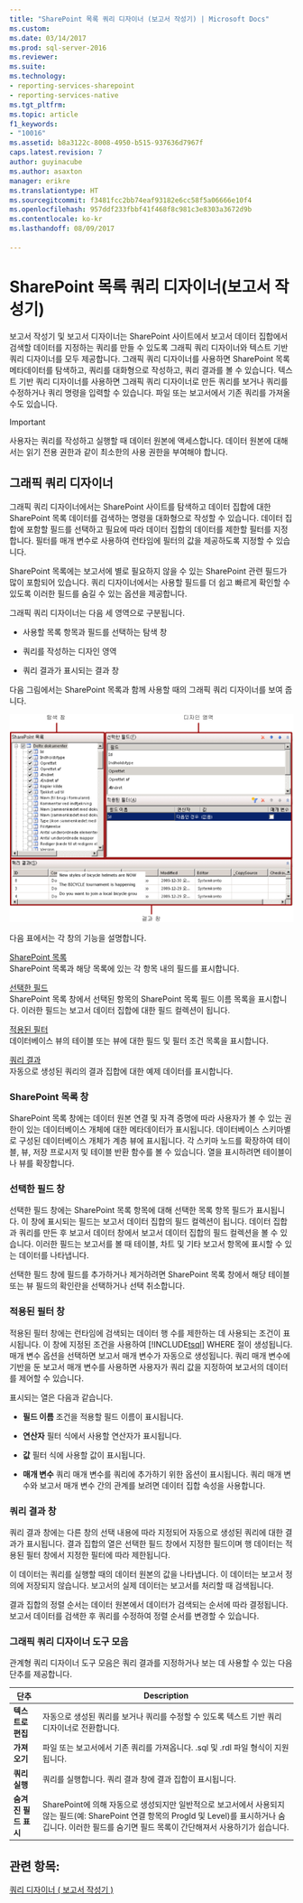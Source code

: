 ```yaml
---
title: "SharePoint 목록 쿼리 디자이너 (보고서 작성기) | Microsoft Docs"
ms.custom: 
ms.date: 03/14/2017
ms.prod: sql-server-2016
ms.reviewer: 
ms.suite: 
ms.technology:
- reporting-services-sharepoint
- reporting-services-native
ms.tgt_pltfrm: 
ms.topic: article
f1_keywords:
- "10016"
ms.assetid: b8a3122c-8008-4950-b515-937636d7967f
caps.latest.revision: 7
author: guyinacube
ms.author: asaxton
manager: erikre
ms.translationtype: HT
ms.sourcegitcommit: f3481fcc2bb74eaf93182e6cc58f5a06666e10f4
ms.openlocfilehash: 957ddf233fbbf41f468f8c981c3e8303a3672d9b
ms.contentlocale: ko-kr
ms.lasthandoff: 08/09/2017

---
```

# <a name="sharepoint-list-query-designer-report-builder"></a>SharePoint 목록 쿼리 디자이너(보고서 작성기)
  보고서 작성기 및 보고서 디자이너는 SharePoint 사이트에서 보고서 데이터 집합에서 검색할 데이터를 지정하는 쿼리를 만들 수 있도록 그래픽 쿼리 디자이너와 텍스트 기반 쿼리 디자이너를 모두 제공합니다. 그래픽 쿼리 디자이너를 사용하면 SharePoint 목록 메타데이터를 탐색하고, 쿼리를 대화형으로 작성하고, 쿼리 결과를 볼 수 있습니다. 텍스트 기반 쿼리 디자이너를 사용하면 그래픽 쿼리 디자이너로 만든 쿼리를 보거나 쿼리를 수정하거나 쿼리 명령을 입력할 수 있습니다. 파일 또는 보고서에서 기존 쿼리를 가져올 수도 있습니다.  
  
> [!IMPORTANT]  
>  사용자는 쿼리를 작성하고 실행할 때 데이터 원본에 액세스합니다. 데이터 원본에 대해서는 읽기 전용 권한과 같이 최소한의 사용 권한을 부여해야 합니다.  
  
## <a name="graphical-query-designer"></a>그래픽 쿼리 디자이너  
 그래픽 쿼리 디자이너에서는 SharePoint 사이트를 탐색하고 데이터 집합에 대한 SharePoint 목록 데이터를 검색하는 명령을 대화형으로 작성할 수 있습니다. 데이터 집합에 포함할 필드를 선택하고 필요에 따라 데이터 집합의 데이터를 제한할 필터를 지정합니다. 필터를 매개 변수로 사용하여 런타임에 필터의 값을 제공하도록 지정할 수 있습니다.  
  
 SharePoint 목록에는 보고서에 별로 필요하지 않을 수 있는 SharePoint 관련 필드가 많이 포함되어 있습니다. 쿼리 디자이너에서는 사용할 필드를 더 쉽고 빠르게 확인할 수 있도록 이러한 필드를 숨길 수 있는 옵션을 제공합니다.  
  
 그래픽 쿼리 디자이너는 다음 세 영역으로 구분됩니다.  
  
-   사용할 목록 항목과 필드를 선택하는 탐색 창  
  
-   쿼리를 작성하는 디자인 영역  
  
-   쿼리 결과가 표시되는 결과 창  
  
 다음 그림에서는 SharePoint 목록과 함께 사용할 때의 그래픽 쿼리 디자이너를 보여 줍니다.  
  
 ![rsQD_Relational_Graphical_SharePoint](../../reporting-services/report-data/media/rsqd-relational-graphical-sharepoint.gif "rsQD_Relational_Graphical_SharePoint")  
  
 다음 표에서는 각 창의 기능을 설명합니다.  
  
 [SharePoint 목록](#DatabaseView)  
 SharePoint 목록과 해당 목록에 있는 각 항목 내의 필드를 표시합니다.  
  
 [선택한 필드](#SelectedFields)  
 SharePoint 목록 창에서 선택된 항목의 SharePoint 목록 필드 이름 목록을 표시합니다. 이러한 필드는 보고서 데이터 집합에 대한 필드 컬렉션이 됩니다.  
  
 [적용된 필터](#AppliedFilters)  
 데이터베이스 뷰의 테이블 또는 뷰에 대한 필드 및 필터 조건 목록을 표시합니다.  
  
 [쿼리 결과](#QueryResults)  
 자동으로 생성된 쿼리의 결과 집합에 대한 예제 데이터를 표시합니다.  
  
###  <a name="DatabaseView"></a> SharePoint 목록 창  
 SharePoint 목록 창에는 데이터 원본 연결 및 자격 증명에 따라 사용자가 볼 수 있는 권한이 있는 데이터베이스 개체에 대한 메타데이터가 표시됩니다. 데이터베이스 스키마별로 구성된 데이터베이스 개체가 계층 뷰에 표시됩니다. 각 스키마 노드를 확장하여 테이블,  뷰,  저장 프로시저 및 테이블 반환 함수를 볼 수 있습니다. 열을 표시하려면 테이블이나 뷰를 확장합니다.  
  
###  <a name="SelectedFields"></a> 선택한 필드 창  
 선택한 필드 창에는 SharePoint 목록 항목에 대해 선택한 목록 항목 필드가 표시됩니다. 이 창에 표시되는 필드는 보고서 데이터 집합의 필드 컬렉션이 됩니다. 데이터 집합과 쿼리를 만든 후 보고서 데이터 창에서 보고서 데이터 집합의 필드 컬렉션을 볼 수 있습니다. 이러한 필드는 보고서를 볼 때 테이블,  차트 및 기타 보고서 항목에 표시할 수 있는 데이터를 나타냅니다.  
  
 선택한 필드 창에 필드를 추가하거나 제거하려면 SharePoint 목록 창에서 해당 테이블 또는 뷰 필드의 확인란을 선택하거나 선택 취소합니다.  
  
###  <a name="AppliedFilters"></a> 적용된 필터 창  
 적용된 필터 창에는 런타임에 검색되는 데이터 행 수를 제한하는 데 사용되는 조건이 표시됩니다. 이 창에 지정된 조건을 사용하여 [!INCLUDE[tsql](../../includes/tsql-md.md)] WHERE 절이 생성됩니다. 매개 변수 옵션을 선택하면 보고서 매개 변수가 자동으로 생성됩니다. 쿼리 매개 변수에 기반을 둔 보고서 매개 변수를 사용하면 사용자가 쿼리 값을 지정하여 보고서의 데이터를 제어할 수 있습니다.  
  
 표시되는 열은 다음과 같습니다.  
  
-   **필드 이름** 조건을 적용할 필드 이름이 표시됩니다.  
  
-   **연산자** 필터 식에서 사용할 연산자가 표시됩니다.  
  
-   **값** 필터 식에 사용할 값이 표시됩니다.  
  
-   **매개 변수** 쿼리 매개 변수를 쿼리에 추가하기 위한 옵션이 표시됩니다. 쿼리 매개 변수와 보고서 매개 변수 간의 관계를 보려면 데이터 집합 속성을 사용합니다.  
  
###  <a name="QueryResults"></a> 쿼리 결과 창  
 쿼리 결과 창에는 다른 창의 선택 내용에 따라 지정되어 자동으로 생성된 쿼리에 대한 결과가 표시됩니다. 결과 집합의 열은 선택한 필드 창에서 지정한 필드이며 행 데이터는 적용된 필터 창에서 지정한 필터에 따라 제한됩니다.  
  
 이 데이터는 쿼리를 실행할 때의 데이터 원본의 값을 나타냅니다. 이 데이터는 보고서 정의에 저장되지 않습니다.  보고서의 실제 데이터는 보고서를 처리할 때 검색됩니다.  
  
 결과 집합의 정렬 순서는 데이터 원본에서 데이터가 검색되는 순서에 따라 결정됩니다. 보고서 데이터를 검색한 후 쿼리를 수정하여 정렬 순서를 변경할 수 있습니다.  
  
### <a name="graphical-query-designer-toolbar"></a>그래픽 쿼리 디자이너 도구 모음  
 관계형 쿼리 디자이너 도구 모음은 쿼리 결과를 지정하거나 보는 데 사용할 수 있는 다음 단추를 제공합니다.  
  
|단추|Description|  
|------------|-----------------|  
|**텍스트로 편집**|자동으로 생성된 쿼리를 보거나 쿼리를 수정할 수 있도록 텍스트 기반 쿼리 디자이너로 전환합니다.|  
|**가져오기**|파일 또는 보고서에서 기존 쿼리를 가져옵니다. .sql  및 .rdl  파일 형식이 지원됩니다.|  
|**쿼리 실행**|쿼리를 실행합니다. 쿼리 결과 창에 결과 집합이 표시됩니다.|  
|**숨겨진 필드 표시**|SharePoint에 의해 자동으로 생성되지만 일반적으로 보고서에서 사용되지 않는 필드(예: SharePoint 연결 항목의 ProgId 및 Level)를 표시하거나 숨깁니다. 이러한 필드를 숨기면 필드 목록이 간단해져서 사용하기가 쉽습니다.|  
  
## <a name="see-also"></a>관련 항목:  
 [쿼리 디자이너 &#40; 보고서 작성기 &#41;](http://msdn.microsoft.com/library/553f0d4e-8b1d-4148-9321-8b41a1e8e1b9)  
  
  
